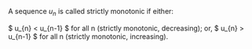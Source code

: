 A sequence $u_{n}$ is called strictly monotonic if either:

$ u_{n} < u_{n-1} $ for all n (strictly monotonic, decreasing); or,
$ u_{n} > u_{n-1} $ for all n (strictly monotonic, increasing).

